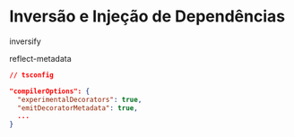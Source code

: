 # Inversão e Injeção de Dependências

inversify

reflect-metadata

```json
// tsconfig

"compilerOptions": {
  "experimentalDecorators": true,
  "emitDecoratorMetadata": true,
  ...
}
```
